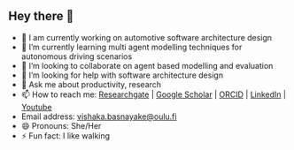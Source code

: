 ## Hey there 👋

- 🔭 I am currently working on automotive software architecture design
- 🌱 I’m currently learning multi agent modelling techniques for autonomous driving scenarios
- 👯 I’m looking to collaborate on agent based modelling and evaluation
- 🤔 I’m looking for help with software architecture design
- 💬 Ask me about productivity, research 
- 📫 How to reach me: [Researchgate](https://www.researchgate.net/profile/Vishaka-Basnayake) | [Google Scholar](https://scholar.google.com/citations?user=W9Zq25MAAAAJ&hl=en) | [ORCID](https://orcid.org/0000-0001-5354-1722) | [LinkedIn](https://www.linkedin.com/in/vishakabasnayake) | [Youtube](https://www.youtube.com/channel/UCP-gQKG5nroQ6dDIyZMs3kw)
- Email address: vishaka.basnayake@oulu.fi
- 😄 Pronouns: She/Her
- ⚡ Fun fact: I like walking

